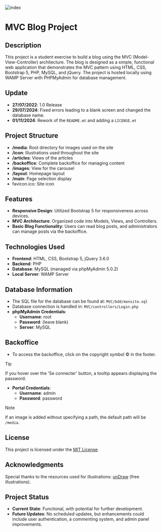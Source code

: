 ![index](https://github.com/user-attachments/assets/4cf921d1-c2db-4a9e-963d-6b34260e534b)
# MVC Blog Project

## Description
This project is a student exercise to build a blog using the MVC (Model-View-Controller) architecture. The blog is designed as a simple, functional web application that demonstrates the MVC pattern using HTML, CSS, Bootstrap 5, PHP, MySQL, and jQuery. The project is hosted locally using WAMP Server with PHPMyAdmin for database management.

## Update
- **27/07/2022**: 1.0 Release
- **29/07/2024**: Fixed errors leading to a blank screen and changed the database name.
- **01/11/2024**: Rework of the ``README.mt`` and adding a ``LICENSE.mt``

## Project Structure
- **/media**: Root directory for images used on the site
- **/icon**: Illustrations used throughout the site
- **/articles**: Views of the articles
- **/backoffice**: Complete backoffice for managing content
- **/images**: View for the carousel
- **/layout**: Homepage layout
- **/main**: Page selection display
- favicon.ico: Site icon

## Features
- **Responsive Design**: Utilized Bootstrap 5 for responsiveness across devices.
- **MVC Architecture**: Organized code into Models, Views, and Controllers.
- **Basic Blog Functionality**: Users can read blog posts, and administrators can manage posts via the backoffice.

## Technologies Used
- **Frontend**: HTML, CSS, Bootstrap 5, jQuery 3.6.0
- **Backend**: PHP
- **Database**: MySQL (managed via phpMyAdmin 5.0.2)
- **Local Server**: WAMP Server

## Database Information
- The SQL file for the database can be found at: ``MVC/bdd/monsite.sql``
- Database connection is handled in: ``MVC/controllers/Login.php``
- **phpMyAdmin Credentials**:
  - **Username**: root
  - **Password**: (leave blank)
  - **Server**: MySQL

## Backoffice
- To access the backoffice, click on the copyright symbol © in the footer.
> [!TIP]
> If you hover over the 'Se connecter' button, a tooltip appears displaying the password.
- **Portal Credentials**:
  - **Username**: admin
  - **Password**: password
> [!NOTE]
> If an image is added without specifying a path, the default path will be ``/media``.

## License
This project is licensed under the [MIT License](https://choosealicense.com/licenses/mit/).

## Acknowledgments
Special thanks to the resources used for illustrations: [unDraw](https://undraw.co/illustrations) (free illustrations).

## Project Status
- **Current State**: Functional, with potential for further development.
- **Future Updates**: No scheduled updates, but enhancements could include user authentication, a commenting system, and admin panel improvements.
